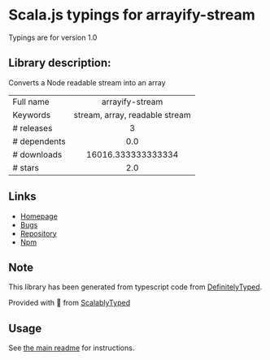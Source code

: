 
# Scala.js typings for arrayify-stream

Typings are for version 1.0

## Library description:
Converts a Node readable stream into an array

|                    |                 |
| ------------------ | :-------------: |
| Full name          | arrayify-stream |
| Keywords           | stream, array, readable stream |
| # releases         | 3 |
| # dependents       | 0.0 |
| # downloads        | 16016.333333333334 |
| # stars            | 2.0 |

## Links
- [Homepage](https://github.com/rubensworks/arrayify-stream.js#readme)
- [Bugs](https://github.com/rubensworks/arrayify-stream.js/issues)
- [Repository](https://github.com/rubensworks/arrayify-stream.js)
- [Npm](https://www.npmjs.com/package/arrayify-stream)
    


## Note
This library has been generated from typescript code from [DefinitelyTyped](https://definitelytyped.org).

Provided with :purple_heart: from [ScalablyTyped](https://github.com/oyvindberg/ScalablyTyped)

## Usage
See [the main readme](../../readme.md) for instructions.


